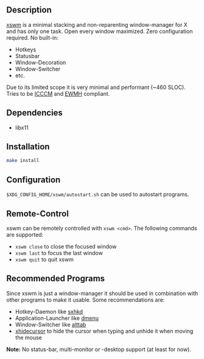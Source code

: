 ## Description

[xswm](https://github.com/astier/xswm) is a minimal stacking and
non-reparenting window-manager for X and has only one task. Open every window
maximized. Zero configuration required. No built-in:

- Hotkeys
- Statusbar
- Window-Decoration
- Window-Switcher
- etc.

Due to its limited scope it is very minimal and performant (\~460 SLOC). Tries
to be
[ICCCM](https://www.x.org/releases/current/doc/xorg-docs/icccm/icccm.html) and
[EWMH](https://specifications.freedesktop.org/wm-spec/latest/) compliant.

## Dependencies

- libx11

## Installation

```sh
make install
```

## Configuration

`$XDG_CONFIG_HOME/xswm/autostart.sh` can be used to autostart programs.

## Remote-Control

xswm can be remotely controlled with `xswm <cmd>`. The following commands are
supported:

- `xswm close` to close the focused window
- `xswm last`  to focus the last window
- `xswm quit`  to quit xswm

## Recommended Programs

Since xswm is just a window-manager it should be used in combination with other
programs to make it usable. Some recommendations are:

- Hotkey-Daemon like [sxhkd](https://github.com/baskerville/sxhkd)
- Application-Launcher like [dmenu](https://tools.suckless.org/dmenu/)
- Window-Switcher like [alttab](https://github.com/sagb/alttab/)
- [xhidecursor](https://github.com/astier/xhidecursor) to hide the cursor when
  typing and unhide it when moving the mouse

**Note:** No status-bar, multi-monitor or -desktop support (at least for now).

